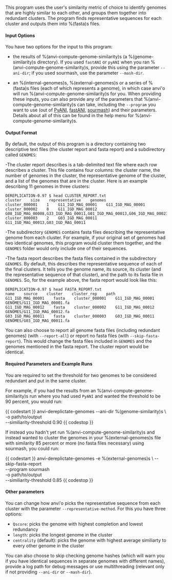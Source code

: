 
This program uses the user's similarity metric of choice to identify genomes that are highly similar to each other, and groups them together into redundant clusters. The program finds representative sequences for each cluster and outputs them into %(fasta)s files.


#### Input Options 

You have two options for the input to this program: 

- the results of %(anvi-compute-genome-similarity)s (a %(genome-similarity)s directory). If you used `fastANI` or `pyANI` when you ran %(anvi-compute-genome-similarity)s, provide this using the parameter `--ani-dir`; if you used sourmash, use the parameter `--mash-dir`. 

- an %(internal-genomes)s, %(external-genomes)s or a series of %(fasta)s files (each of which represents a genome), in which case anvi'o will run %(anvi-compute-genome-similarity)s for you.  When providing these inputs, you can also provide any of the parameters that %(anvi-compute-genome-similarity)s can take, including the `--program` you want to use (out of  [PyANI](https://github.com/widdowquinn/pyani), [fastANI](https://github.com/ParBLiSS/FastANI),  [sourmash](https://sourmash.readthedocs.io/en/latest/)) and their parameters. Details about all of this can be found in the help menu for %(anvi-compute-genome-similarity)s.

#### Output Format 

By default, the output of this program is a directory containing two descriptive text files (the cluster report and fasta report) and a subdirectory called `GENOMES`:

-The cluster report describes is a tab-delimited text file where each row describes a cluster. This file contains four columns: the cluster name, the number of genomes in the cluster, the representative genome of the cluster, and a list of the genomes that are in the cluster. Here is an example describing 11 genomes in three clusters:

    DEREPLICATION-0.97 $ head CLUSTER_REPORT.txt
    cluster    size    representative    genomes
    cluster_000001    1    G11_IGD_MAG_00001    G11_IGD_MAG_00001
    cluster_000002    8    G11_IGD_MAG_00012    G08_IGD_MAG_00008,G33_IGD_MAG_00011,G01_IGD_MAG_00013,G06_IGD_MAG_00023,G03_IGD_MAG_00021,G05_IGD_MAG_00014,G11_IGD_MAG_00012,G10_IGD_MAG_00010
    cluster_000003    2    G03_IGD_MAG_00011    G11_IGD_MAG_00013,G03_IGD_MAG_00011

-The subdirectory `GENOMES` contains fasta files describing the representative genome from each cluster. For example, if your original set of genomes had two identical genomes, this program would cluster them together, and the `GENOMES` folder would only include one of their sequences. 

-The fasta report describes the fasta files contained in the subdirectory `GENOMES`. By default, this describes the representative sequence of each of the final clusters. It tells you the genome name, its source, its cluster (and the representative sequence of that cluster), and the path to its fasta file in  `GENOMES`.  So, for the example above, the fasta report would look like this:

    DEREPLICATION-0.97 $ head FASTA_REPORT.txt
    name    source    cluster    cluster_rep    path
    G11_IGD_MAG_00001    fasta    cluster_000001    G11_IGD_MAG_00001    GENOMES/G11_IGD_MAG_00001.fa
    G11_IGD_MAG_00012    fasta    cluster_000002    G11_IGD_MAG_00012    GENOMES/G11_IGD_MAG_00012.fa
    G03_IGD_MAG_00011    fasta    cluster_000003    G03_IGD_MAG_00011    GENOMES/G03_IGD_MAG_00011.fa

You can also choose to report all genome fasta files (including redundant genomes) (with `--report-all`) or report no fasta files (with `--skip-fasta-report`). This would change the fasta files included in `GENOMES` and the genomes mentioned in the fasta report. The cluster report would be identical.

#### Required Parameters and Example Runs

You are required to set the threshold for two genomes to be considered redundant and put in the same cluster. 

For example, if you had the results from an %(anvi-compute-genome-similarity)s run where you had used `PyANI` and wanted the threshold to be 90 percent, you would run: 

{{ codestart }}
anvi-dereplictate-genomes --ani-dir %(genome-similarity)s \ 
                          -o path/to/output \
                          --similiarity-threshold 0.90
{{ codestop }}

If instead you hadn't yet run %(anvi-compute-genome-similarity)s and instead wanted to cluster the genomes in your %(external-genomes)s file with similarity 85 percent or more (no fasta files necessary) using sourmash, you could run: 

{{ codestart }}
anvi-dereplictate-genomes -e %(external-genomes)s \ 
                          --skip-fasta-report \
                          --program sourmash \
                          -o path/to/output \
                          --similiarity-threshold 0.85 
{{ codestop }}

#### Other parameters

You can change how anvi'o picks the representative sequence from each cluster with the parameter `--representative-method`. For this you have three options:

- `Qscore`: picks the genome with highest completion and lowest redundancy
- `length`: picks the longest genome in the cluster
- `centrality` (default): picks the genome with highest average similiarty to every other genome in the cluster

You can also choose to skip checking genome hashes (which will warn you if you have identical sequences in separate genomes with different names), provide a log path for debug messages or use multithreading (relevant only if not providing `--ani-dir` or `--mash-dir`).


